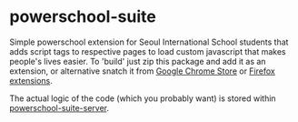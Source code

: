 # powerschool-suite

Simple powerschool extension for Seoul International School students that adds script tags to respective pages to load custom javascript that makes people's lives easier. To 'build' just zip this package and add it as an extension, or alternative snatch it from [Google Chrome Store](TBD) or [Firefox extensions](TBD).

The actual logic of the code (which you probably want) is stored within [powerschool-suite-server](https://github.com/youngjinpark20/powerschool-suite-server).

